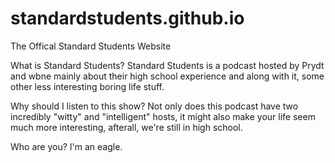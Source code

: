 # standardstudents.github.io
The Offical Standard Students Website

What is Standard Students?
Standard Students is a podcast hosted by Prydt and wbne mainly about their high school experience and along with it, some other less interesting boring life stuff.

Why should I listen to this show?
Not only does this podcast have two incredibly "witty" and "intelligent" hosts, it might also make your life seem much more interesting, afterall, we're still in high school.

Who are you?
I'm an eagle.

